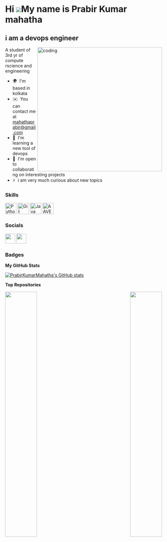 Hi ![](https://user-images.githubusercontent.com/18350557/176309783-0785949b-9127-417c-8b55-ab5a4333674e.gif)My name is Prabir Kumar mahatha
============================================================================================================================================

i am a devops engineer
----------------------
<img align="right" alt="coding" width="400" src="https://user-images.githubusercontent.com/55389276/140866485-8fb1c876-9a8f-4d6a-98dc-08c4981eaf70.gif">
A student of 3rd yr of compute rscience and engineering

* 🌍  I'm based in kolkata
* ✉️  You can contact me at [mahathaprabir@gmail.com](mailto:mahathaprabir@gmail.com)
* 🧠  I'm learning a new tool of devops
* 🤝  I'm open to collaborating on interesting projects
* ⚡  i am very much curious about new topics

### Skills


<p align="left">
<a href="https://www.python.org/" target="_blank" rel="noreferrer"><img src="https://raw.githubusercontent.com/danielcranney/readme-generator/main/public/icons/skills/python-colored.svg" width="36" height="36" alt="Python" /></a>
<a href="https://git-scm.com/" target="_blank" rel="noreferrer"><img src="https://raw.githubusercontent.com/danielcranney/readme-generator/main/public/icons/skills/git-colored.svg" width="36" height="36" alt="Git" /></a>
<a href="https://www.oracle.com/java/" target="_blank" rel="noreferrer"><img src="https://raw.githubusercontent.com/danielcranney/readme-generator/main/public/icons/skills/java-colored.svg" width="36" height="36" alt="Java" /></a>
<a href="https://aave.com/" target="_blank" rel="noreferrer"><img src="https://raw.githubusercontent.com/danielcranney/readme-generator/main/public/icons/skills/aave-colored.svg" width="36" height="36" alt="AAVE" /></a>
</p>


### Socials

<p align="left"> <a href="https://www.github.com/PrabirKumarMahatha" target="_blank" rel="noreferrer"><img src="https://raw.githubusercontent.com/danielcranney/readme-generator/main/public/icons/socials/github.svg" width="32" height="32" /></a> <a href="https://www.linkedin.com/in/prabir-kumar-mahatha-6a0025248/" target="_blank" rel="noreferrer"><img src="https://raw.githubusercontent.com/danielcranney/readme-generator/main/public/icons/socials/linkedin.svg" width="32" height="32" /></a></p>

### Badges

<b>My GitHub Stats</b>

<a href="http://www.github.com/PrabirKumarMahatha"><img src="https://github-readme-stats.vercel.app/api?username=PrabirKumarMahatha&show_icons=true&hide=&count_private=true&title_color=0891b2&text_color=ffffff&icon_color=0891b2&bg_color=1c1917&hide_border=true&show_icons=true" alt="PrabirKumarMahatha's GitHub stats" /></a>

<b>Top Repositories</b>

<div width="100%" align="center"><a href="https://github.com/PrabirKumarMahatha/node-todo-cicd" align="left"><img align="left" width="45%" src="https://github-readme-stats.vercel.app/api/pin/?username=PrabirKumarMahatha&repo=node-todo-cicd&title_color=0891b2&text_color=ffffff&icon_color=0891b2&bg_color=1c1917&hide_border=true&locale=en" /></a><a href="https://github.com/PrabirKumarMahatha/django-todo-cicd" align="right"><img align="right" width="45%" src="https://github-readme-stats.vercel.app/api/pin/?username=PrabirKumarMahatha&repo=django-todo-cicd&title_color=0891b2&text_color=ffffff&icon_color=0891b2&bg_color=1c1917&hide_border=true&locale=en" /></a></div><br /><br /><br /><br /><br /><br /><br />
